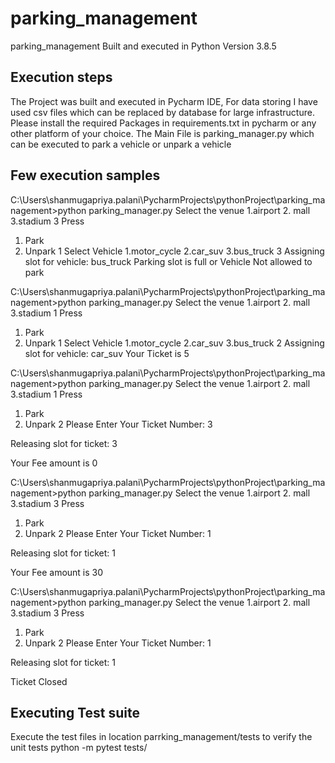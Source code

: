 # parking_management
parking_management
Built and executed in Python Version 3.8.5

## Execution steps
The Project was built and executed in Pycharm IDE, For data storing I have used csv files which can be replaced by database for large infrastructure.
Please install the required Packages in requirements.txt in pycharm or any other platform of your choice.
The Main File is parking_manager.py which can be executed to park a vehicle or unpark a vehicle
## Few execution samples
C:\Users\shanmugapriya.palani\PycharmProjects\pythonProject\parking_management>python parking_manager.py
Select the venue
1.airport
2. mall
3.stadium
3
Press
1. Park
2. Unpark
1
Select Vehicle
1.motor_cycle
2.car_suv
3.bus_truck
3
Assigning slot for vehicle:  bus_truck
Parking slot is full or Vehicle Not allowed to park

C:\Users\shanmugapriya.palani\PycharmProjects\pythonProject\parking_management>python parking_manager.py
Select the venue
1.airport
2. mall
3.stadium
1
Press
1. Park
2. Unpark
1
Select Vehicle
1.motor_cycle
2.car_suv
3.bus_truck
2
Assigning slot for vehicle:  car_suv
Your Ticket is 5

C:\Users\shanmugapriya.palani\PycharmProjects\pythonProject\parking_management>python parking_manager.py
Select the venue
1.airport
2. mall
3.stadium
1
Press
1. Park
2. Unpark
2
Please Enter Your Ticket Number: 3

Releasing slot for ticket:  3

Your Fee amount is 0

C:\Users\shanmugapriya.palani\PycharmProjects\pythonProject\parking_management>python parking_manager.py
Select the venue
1.airport
2. mall
3.stadium
3
Press
1. Park
2. Unpark
2
Please Enter Your Ticket Number: 1

Releasing slot for ticket:  1

Your Fee amount is 30

C:\Users\shanmugapriya.palani\PycharmProjects\pythonProject\parking_management>python parking_manager.py
Select the venue
1.airport
2. mall
3.stadium
3
Press
1. Park
2. Unpark
2
Please Enter Your Ticket Number: 1

Releasing slot for ticket:  1

Ticket Closed


## Executing Test suite
Execute the test files in location parrking_management/tests to verify the unit tests
python -m pytest tests/
